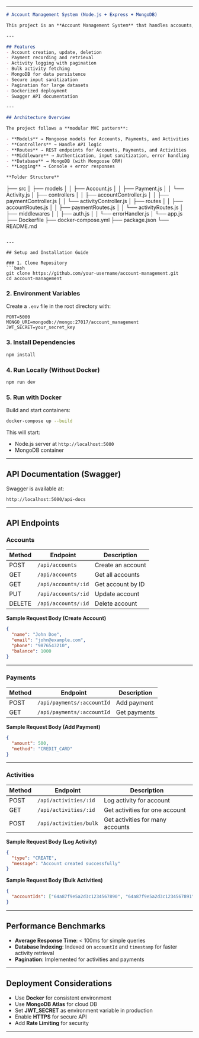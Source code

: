 
---

```markdown
# Account Management System (Node.js + Express + MongoDB)

This project is an **Account Management System** that handles accounts, payments, and activity logs. It provides a RESTful API with **secure CRUD operations**, activity tracking, and payment recording.

---

## Features
- Account creation, update, deletion
- Payment recording and retrieval
- Activity logging with pagination
- Bulk activity fetching
- MongoDB for data persistence
- Secure input sanitization
- Pagination for large datasets
- Dockerized deployment
- Swagger API documentation

---

## Architecture Overview

The project follows a **modular MVC pattern**:

- **Models** → Mongoose models for Accounts, Payments, and Activities
- **Controllers** → Handle API logic
- **Routes** → REST endpoints for Accounts, Payments, and Activities
- **Middleware** → Authentication, input sanitization, error handling
- **Database** → MongoDB (with Mongoose ORM)
- **Logging** → Console + error responses

**Folder Structure**
```

├── src
│   ├── models
│   │   ├── Account.js
│   │   ├── Payment.js
│   │   └── Activity.js
│   ├── controllers
│   │   ├── accountController.js
│   │   ├── paymentController.js
│   │   └── activityController.js
│   ├── routes
│   │   ├── accountRoutes.js
│   │   ├── paymentRoutes.js
│   │   └── activityRoutes.js
│   ├── middlewares
│   │   ├── auth.js
│   │   └── errorHandler.js
│   └── app.js
├── Dockerfile
├── docker-compose.yml
├── package.json
└── README.md

````

---

## Setup and Installation Guide

### 1. Clone Repository
```bash
git clone https://github.com/your-username/account-management.git
cd account-management
````

### 2. Environment Variables

Create a `.env` file in the root directory with:

```
PORT=5000
MONGO_URI=mongodb://mongo:27017/account_management
JWT_SECRET=your_secret_key
```

### 3. Install Dependencies

```bash
npm install
```

### 4. Run Locally (Without Docker)

```bash
npm run dev
```

### 5. Run with Docker

Build and start containers:

```bash
docker-compose up --build
```

This will start:

* Node.js server at `http://localhost:5000`
* MongoDB container

---

## API Documentation (Swagger)

Swagger is available at:

```
http://localhost:5000/api-docs
```

---

## API Endpoints

### **Accounts**

| Method | Endpoint            | Description       |
| ------ | ------------------- | ----------------- |
| POST   | `/api/accounts`     | Create an account |
| GET    | `/api/accounts`     | Get all accounts  |
| GET    | `/api/accounts/:id` | Get account by ID |
| PUT    | `/api/accounts/:id` | Update account    |
| DELETE | `/api/accounts/:id` | Delete account    |

**Sample Request Body (Create Account)**

```json
{
  "name": "John Doe",
  "email": "john@example.com",
  "phone": "9876543210",
  "balance": 1000
}
```

---

### **Payments**

| Method | Endpoint                   | Description  |
| ------ | -------------------------- | ------------ |
| POST   | `/api/payments/:accountId` | Add payment  |
| GET    | `/api/payments/:accountId` | Get payments |

**Sample Request Body (Add Payment)**

```json
{
  "amount": 500,
  "method": "CREDIT_CARD"
}
```

---

### **Activities**

| Method | Endpoint               | Description                      |
| ------ | ---------------------- | -------------------------------- |
| POST   | `/api/activities/:id`  | Log activity for account         |
| GET    | `/api/activities/:id`  | Get activities for one account   |
| POST   | `/api/activities/bulk` | Get activities for many accounts |

**Sample Request Body (Log Activity)**

```json
{
  "type": "CREATE",
  "message": "Account created successfully"
}
```

**Sample Request Body (Bulk Activities)**

```json
{
  "accountIds": ["64a87f9e5a2d3c1234567890", "64a87f9e5a2d3c1234567891"]
}
```

---

## Performance Benchmarks

* **Average Response Time**: < 100ms for simple queries
* **Database Indexing**: Indexed on `accountId` and `timestamp` for faster activity retrieval
* **Pagination**: Implemented for activities and payments

---

## Deployment Considerations

* Use **Docker** for consistent environment
* Use **MongoDB Atlas** for cloud DB
* Set **JWT\_SECRET** as environment variable in production
* Enable **HTTPS** for secure API
* Add **Rate Limiting** for security

---


